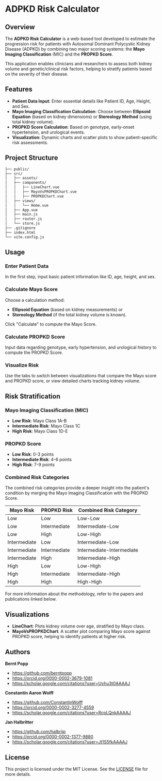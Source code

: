 # ADPKD Risk Calculator

## Overview

The **ADPKD Risk Calculator** is a web-based tool developed to estimate the progression risk for patients with Autosomal Dominant Polycystic Kidney Disease (ADPKD) by combining two major scoring systems: the **Mayo Imaging Classification** (MIC) and the **PROPKD Score**. 

This application enables clinicians and researchers to assess both kidney volume and genetic/clinical risk factors, helping to stratify patients based on the severity of their disease.

## Features

- **Patient Data Input**: Enter essential details like Patient ID, Age, Height, and Sex.
- **Mayo Imaging Classification Calculation**: Choose between **Ellipsoid Equation** (based on kidney dimensions) or **Stereology Method** (using total kidney volume).
- **PROPKD Score Calculation**: Based on genotype, early-onset hypertension, and urological events.
- **Visualization**: Dynamic charts and scatter plots to show patient-specific risk assessments.

## Project Structure

```bash
├── public/
├── src/
│   ├── assets/
│   ├── components/
│   │   ├── LineChart.vue
│   │   ├── MayoVsPROPKDChart.vue
│   │   ├── PROPKDChart.vue
│   ├── views/
│   │   └── Home.vue
│   ├── App.vue
│   ├── main.js
│   ├── router.js
│   └── store.js
├── .gitignore
├── index.html
└── vite.config.js
```

## Usage

### Enter Patient Data
In the first step, input basic patient information like ID, age, height, and sex.

### Calculate Mayo Score
Choose a calculation method:
- **Ellipsoid Equation** (based on kidney measurements) or
- **Stereology Method** (if the total kidney volume is known).

Click "Calculate" to compute the Mayo Score.

### Calculate PROPKD Score
Input data regarding genotype, early hypertension, and urological history to compute the PROPKD Score.

### Visualize Risk
Use the tabs to switch between visualizations that compare the Mayo score and PROPKD score, or view detailed charts tracking kidney volume.

## Risk Stratification

### Mayo Imaging Classification (MIC)
- **Low Risk**: Mayo Class 1A-B
- **Intermediate Risk**: Mayo Class 1C
- **High Risk**: Mayo Class 1D-E

### PROPKD Score
- **Low Risk**: 0-3 points
- **Intermediate Risk**: 4-6 points
- **High Risk**: 7-9 points

### Combined Risk Categories

The combined risk categories provide a deeper insight into the patient's condition by merging the Mayo Imaging Classification with the PROPKD Score.

| Mayo Risk      | PROPKD Risk    | Combined Risk Category  |
|----------------|----------------|-------------------------|
| Low            | Low            | Low-Low                 |
| Low            | Intermediate   | Intermediate-Low        |
| Low            | High           | Low-High                |
| Intermediate   | Low            | Intermediate-Low        |
| Intermediate   | Intermediate   | Intermediate-Intermediate |
| Intermediate   | High           | Intermediate-High       |
| High           | Low            | Low-High                |
| High           | Intermediate   | Intermediate-High       |
| High           | High           | High-High               |

For more information about the methodology, refer to the papers and publications linked below.

## Visualizations

- **LineChart**: Plots kidney volume over age, stratified by Mayo class.
- **MayoVsPROPKDChart**: A scatter plot comparing Mayo score against PROPKD score, helping to identify patients at higher risk.

## Authors

**Bernt Popp**

- <https://github.com/berntpopp>
- <https://orcid.org/0000-0002-3679-1081>
- <https://scholar.google.com/citations?user=Uvhu3t0AAAAJ>

**Constantin Aaron Wolff**

- <https://github.com/ConstantinWolff>
- <https://orcid.org/0000-0002-3277-4559>
- <https://scholar.google.com/citations?user=RcpLQnkAAAAJ>

**Jan Halbritter**

- <https://github.com/halbrijp>
- <https://orcid.org/0000-0002-1377-9880>
- <https://scholar.google.com/citations?user=Jt1S5fkAAAAJ>

## License

This project is licensed under the MIT License. See the [LICENSE](LICENSE) file for more details.

